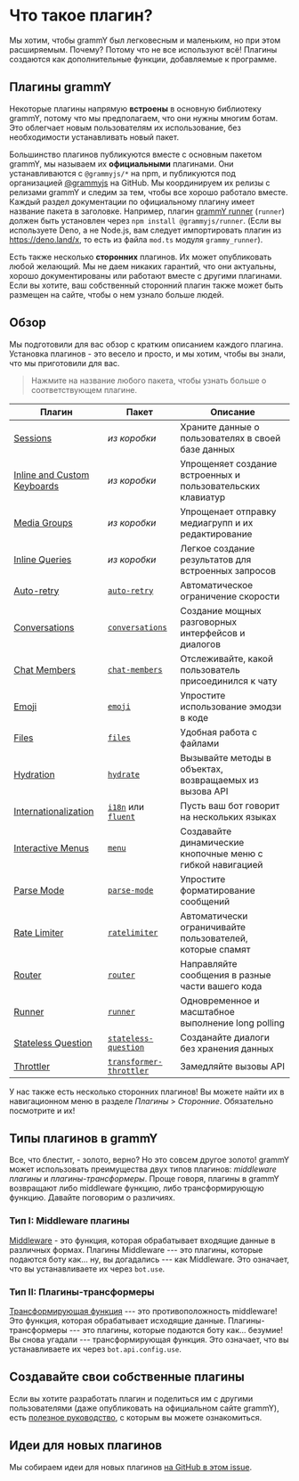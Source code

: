# Что такое плагин?

Мы хотим, чтобы grammY был легковесным и маленьким, но при этом расширяемым.
Почему?
Потому что не все используют всё!
Плагины создаются как дополнительные функции, добавляемые к программе.

## Плагины grammY

Некоторые плагины напрямую **встроены** в основную библиотеку grammY, потому что мы предполагаем, что они нужны многим ботам.
Это облегчает новым пользователям их использование, без необходимости устанавливать новый пакет.

Большинство плагинов публикуются вместе с основным пакетом grammY, мы называем их **официальными** плагинами.
Они устанавливаются с `@grammyjs/*` на npm, и публикуются под организацией [@grammyjs](https://github.com/grammyjs) на GitHub.
Мы координируем их релизы с релизами grammY и следим за тем, чтобы все хорошо работало вместе.
Каждый раздел документации по официальному плагину имеет название пакета в заголовке.
Например, плагин [grammY runner](./runner) (`runner`) должен быть установлен через `npm install @grammyjs/runner`.
(Если вы используете Deno, а не Node.js, вам следует импортировать плагин из <https://deno.land/x>, то есть из файла `mod.ts` модуля `grammy_runner`).

Есть также несколько **сторонних** плагинов.
Их может опубликовать любой желающий.
Мы не даем никаких гарантий, что они актуальны, хорошо документированы или работают вместе с другими плагинами.
Если вы хотите, ваш собственный сторонний плагин также может быть размещен на сайте, чтобы о нем узнало больше людей.

## Обзор

Мы подготовили для вас обзор с кратким описанием каждого плагина.
Установка плагинов - это весело и просто, и мы хотим, чтобы вы знали, что мы приготовили для вас.

> Нажмите на название любого пакета, чтобы узнать больше о соответствующем плагине.

| Плагин                                     | Пакет                                              | Описание                                                    |
| ------------------------------------------ | -------------------------------------------------- | ----------------------------------------------------------- |
| [Sessions](./session)                      | _из коробки_                                       | Храните данные о пользователях в своей базе данных          |
| [Inline and Custom Keyboards](./keyboard)  | _из коробки_                                       | Упрощеняет создание встроенных и пользовательских клавиатур |
| [Media Groups](./media-group)              | _из коробки_                                       | Упрощенает отправку медиагрупп и их редактирование          |
| [Inline Queries](./inline-query)           | _из коробки_                                       | Легкое создание результатов для встроенных запросов         |
| [Auto-retry](./auto-retry)                 | [`auto-retry`](./auto-retry)                       | Автоматическое ограничение скорости                         |
| [Conversations](./conversations)           | [`conversations`](./conversations)                 | Создание мощных разговорных интерфейсов и диалогов          |
| [Chat Members](./chat-members)             | [`chat-members`](./chat-members)                   | Отслеживайте, какой пользователь присоединился к чату       |
| [Emoji](./emoji)                           | [`emoji`](./emoji)                                 | Упростите использование эмодзи в коде                       |
| [Files](./files)                           | [`files`](./files)                                 | Удобная работа с файлами                                    |
| [Hydration](./hydrate)                     | [`hydrate`](./hydrate)                             | Вызывайте методы в объектах, возвращаемых из вызова API     |
| [Internationalization](./i18n)             | [`i18n`](./i18n) или [`fluent`](./fluent)          | Пусть ваш бот говорит на нескольких языках                  |
| [Interactive Menus](./menu)                | [`menu`](./menu)                                   | Создавайте динамические кнопочные меню с гибкой навигацией  |
| [Parse Mode](./parse-mode)                 | [`parse-mode`](./parse-mode)                       | Упростите форматирование сообщений                          |
| [Rate Limiter](./ratelimiter)              | [`ratelimiter`](./ratelimiter)                     | Автоматически ограничивайте пользователей, которые спамят   |
| [Router](./router)                         | [`router`](./router)                               | Направляйте сообщения в разные части вашего кода            |
| [Runner](./runner)                         | [`runner`](./runner)                               | Одновременное и масштабное выполнение long polling          |
| [Stateless Question](./stateless-question) | [`stateless-question`](./stateless-question)       | Созданайте диалоги без хранения данных                      |
| [Throttler](./transformer-throttler)       | [`transformer-throttler`](./transformer-throttler) | Замедляйте вызовы API                                       |

У нас также есть несколько сторонних плагинов!
Вы можете найти их в навигационном меню в разделе _Плагины_ > _Сторонние_.
Обязательно посмотрите и их!

## Типы плагинов в grammY

Все, что блестит, - золото, верно?
Но это совсем другое золото!
grammY может использовать преимущества двух типов плагинов: _middleware плагины_ и _плагины-трансформеры_.
Проще говоря, плагины в grammY возвращают либо middleware функцию, либо трансформирующую функцию.
Давайте поговорим о различиях.

### Тип I: Middleware плагины

[Middleware](../guide/middleware) - это функция, которая обрабатывает входящие данные в различных формах.
Плагины Middleware --- это плагины, которые подаются боту как... ну, вы догадались --- как Middleware.
Это означает, что вы устанавливаете их через `bot.use`.

### Тип II: Плагины-трансформеры

[Трансформирующая функция](../advanced/transformers) --- это противоположность middleware!
Это функция, которая обрабатывает исходящие данные.
Плагины-трансформеры --- это плагины, которые подаются боту как... безумие! Вы снова угадали --- трансформирующая функция.
Это означает, что вы устанавливаете их через `bot.api.config.use`.

## Создавайте свои собственные плагины

Если вы хотите разработать плагин и поделиться им с другими пользователями (даже опубликовать на официальном сайте grammY), есть [полезное руководство](./guide), с которым вы можете ознакомиться.

## Идеи для новых плагинов

Мы собираем идеи для новых плагинов [на GitHub в этом issue](https://github.com/grammyjs/grammY/issues/110).
